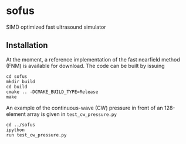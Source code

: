 # sofus
SIMD optimized fast ultrasound simulator

## Installation
At the moment, a reference implementation of the fast nearfield method
(FNM) is available for download. The code can be built by issuing

    cd sofus
    mkdir build
	cd build
	cmake .. -DCMAKE_BUILD_TYPE=Release
	make

An example of the continuous-wave (CW) pressure in front of an
128-element array is given in ```test_cw_pressure.py```

    cd ../sofus
	ipython
	run test_cw_pressure.py


